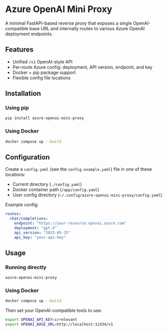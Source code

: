 # Azure OpenAI Mini Proxy

A minimal FastAPI-based reverse proxy that exposes a single OpenAI-compatible base URL and internally routes to various Azure OpenAI deployment endpoints.

## Features
- Unified `/v1` OpenAI-style API
- Per-route Azure config: deployment, API version, endpoint, and key
- Docker + pip package support
- Flexible config file locations

## Installation

### Using pip
```bash
pip install azure-openai-mini-proxy
```

### Using Docker
```bash
docker compose up --build
```

## Configuration

Create a `config.yaml` (see the `config.example.yaml`) file in one of these locations:
- Current directory (`./config.yaml`)
- Docker container path (`/app/config.yaml`)
- User config directory (`~/.config/azure-openai-mini-proxy/config.yaml`)

Example config:
```yaml
routes:
  chat/completions:
    endpoint: "https://your-resource.openai.azure.com"
    deployment: "gpt-4"
    api_version: "2023-05-15"
    api_key: "your-api-key"
```

## Usage

### Running directly
```bash
azure-openai-mini-proxy
```

### Using Docker
```bash
docker compose up --build
```

Then set your OpenAI-compatible tools to use:

```bash
export OPENAI_API_KEY=irrelevant
export OPENAI_BASE_URL=http://localhost:11434/v1
```